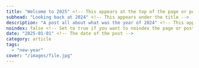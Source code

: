 ```yaml
---
title: "Welcome to 2025" <!-- This appears at the top of the page or post -->
subhead: "Looking back at 2024" <!-- This appears under the title -->
description: "A post all about what was the year of 2024" <!-- This appears in the meta description of the page or post -->
noindex: false <!-- Set to true if you want to noindex the page or post -->
date: "2025-01-01" <!-- The date of the post -->
category: article
tags:
  - "new-year"
cover: "/images/file.jpg"
---
```

